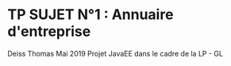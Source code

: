 # TP SUJET N°1 : Annuaire d'entreprise
Deiss Thomas
Mai 2019
Projet JavaEE dans le cadre de la LP - GL

